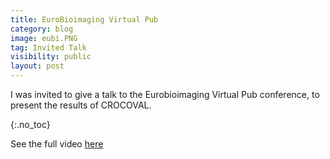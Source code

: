 ```yaml
---
title: EuroBioimaging Virtual Pub
category: blog
image: eubi.PNG
tag: Invited Talk
visibility: public
layout: post
---
```


I was invited to give a talk to the Eurobioimaging Virtual Pub conference, to present the results of CROCOVAL.

{:.no_toc}

See the full video [here](https://www.youtube.com/watch?v=FrrJT46R6cQ)
